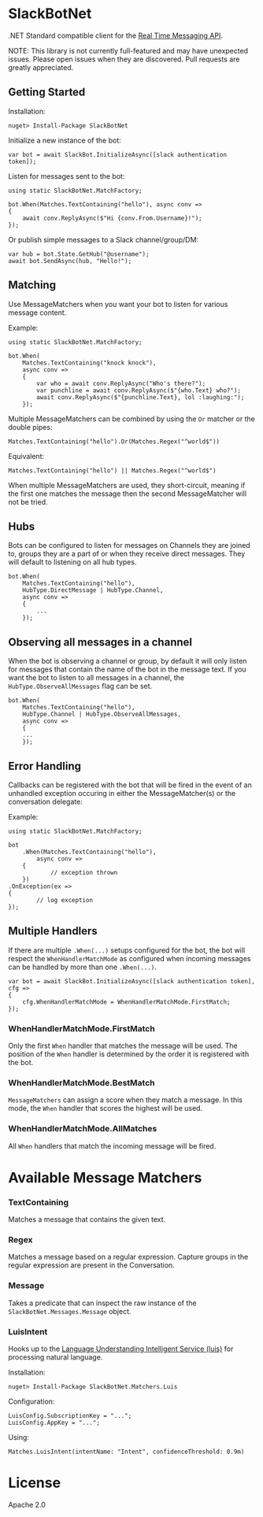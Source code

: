 # SlackBotNet

.NET Standard compatible client for the [Real Time Messaging API](https://api.slack.com/rtm).

NOTE: This library is not currently full-featured and may have unexpected issues. Please open issues when they are discovered. Pull requests are greatly appreciated.

## Getting Started

Installation:

    nuget> Install-Package SlackBotNet

Initialize a new instance of the bot:

    var bot = await SlackBot.InitializeAsync([slack authentication token]);

Listen for messages sent to the bot:

    using static SlackBotNet.MatchFactory;

    bot.When(Matches.TextContaining("hello"), async conv =>
    {
        await conv.ReplyAsync($"Hi {conv.From.Username}!");
    });

Or publish simple messages to a Slack channel/group/DM:

    var hub = bot.State.GetHub("@username");
    await bot.SendAsync(hub, "Hello!");


## Matching

Use MessageMatchers when you want your bot to listen for various message content.

Example:
    
    using static SlackBotNet.MatchFactory;

    bot.When(
        Matches.TextContaining("knock knock"),
        async conv =>
        {
            var who = await conv.ReplyAsync("Who's there?");
            var punchline = await conv.ReplyAsync($"{who.Text} who?");
            await conv.ReplyAsync($"{punchline.Text}, lol :laughing:");
        });


Multiple MessageMatchers can be combined by using the `Or` matcher or the double pipes:

    Matches.TextContaining("hello").Or(Matches.Regex("^world$"))

Equivalent:

    Matches.TextContaining("hello") || Matches.Regex("^world$")

When multiple MessageMatchers are used, they short-circuit, meaning if the first one matches the message then the second MessageMatcher will not be tried.

## Hubs

Bots can be configured to listen for messages on Channels they are joined to, groups they are a part of or when they receive direct messages. They will default to listening on all hub types.

    bot.When(
        Matches.TextContaining("hello"), 
        HubType.DirectMessage | HubType.Channel, 
        async conv =>
        {
            ...
        });

## Observing all messages in a channel

When the bot is observing a channel or group, by default it will only listen for messages that contain the name of the bot in the message text. If you want the bot to listen to all messages in a channel, the `HubType.ObserveAllMessages` flag can be set.

    bot.When(
        Matches.TextContaining("hello"),
        HubType.Channel | HubType.ObserveAllMessages,
        async conv =>
        {
	    ...
        });

## Error Handling

Callbacks can be registered with the bot that will be fired in the event of an unhandled exception occuring in either the MessageMatcher(s) or the conversation delegate:

Example:

    using static SlackBotNet.MatchFactory;

    bot
        .When(Matches.TextContaining("hello"),
            async conv =>
	    {
                // exception thrown
	    })
	.OnException(ex =>
	{
            // log exception
	});


## Multiple Handlers

If there are multiple `.When(...)` setups configured for the bot, the bot will respect the `WhenHandlerMatchMode` as configured when incoming messages can be handled by more than one `.When(...)`.

    var bot = await SlackBot.InitializeAsync([slack authentication token], cfg =>
    {
        cfg.WhenHandlerMatchMode = WhenHandlerMatchMode.FirstMatch;
    });

### WhenHandlerMatchMode.FirstMatch

Only the first `When` handler that matches the message will be used. The position of the `When` handler is determined by the order it is registered with the bot.

### WhenHandlerMatchMode.BestMatch

`MessageMatchers` can assign a score when they match a message. In this mode, the `When` handler that scores the highest will be used.

### WhenHandlerMatchMode.AllMatches

All `When` handlers that match the incoming message will be fired.

# Available Message Matchers

### TextContaining

Matches a message that contains the given text.

### Regex

Matches a message based on a regular expression. Capture groups in the regular expression are present in the Conversation.

### Message

Takes a predicate that can inspect the raw instance of the `SlackBotNet.Messages.Message` object.

### LuisIntent

Hooks up to the [Language Understanding Intelligent Service (luis)](https://www.luis.ai) for processing natural language.

Installation:

    nuget> Install-Package SlackBotNet.Matchers.Luis

Configuration:

    LuisConfig.SubscriptionKey = "...";
    LuisConfig.AppKey = "...";

Using:

    Matches.LuisIntent(intentName: "Intent", confidenceThreshold: 0.9m)

# License

Apache 2.0
